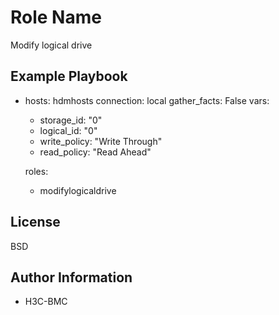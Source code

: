 Role Name
=========
Modify logical drive

Example Playbook
----------------
- hosts: hdmhosts
  connection: local
  gather_facts: False
  vars:
    - storage_id: "0"
    - logical_id: "0"
    - write_policy: "Write Through"
    - read_policy: "Read Ahead"

  roles:
    - modifylogicaldrive

License
-------

BSD

Author Information
------------------

- H3C-BMC

